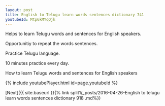 ```yaml
---
layout: post
title: English to Telugu learn words sentences dictionary 741 
youtubeId: Mtp6kMYqQjk
---
```

 
 
Helps to learn Telugu words and sentences for English speakers.

Opportunitiy to repeat the words sentences. 

Practice Telugu language. 
 
10 minutes practice every day. 
 
How to learn Telugu words and sentences for English speakers 
 
{% include youtubePlayer.html id=page.youtubeId %}
 
 
[Next]({{ site.baseurl }}{% link  split1/_posts/2016-04-26-English to telugu learn words sentences dictionary 918 .md%})
 
